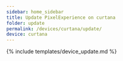 ```yaml
---
sidebar: home_sidebar
title: Update PixelExperience on curtana
folder: update
permalink: /devices/curtana/update/
device: curtana
---
```

{% include templates/device_update.md %}
